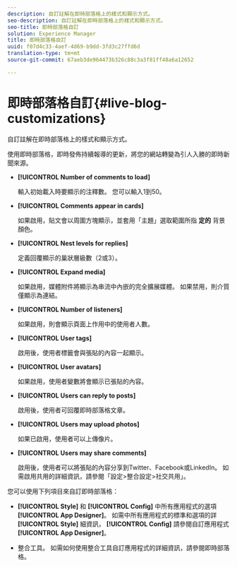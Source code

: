 ```yaml
---
description: 自訂註解在即時部落格上的樣式和顯示方式。
seo-description: 自訂註解在即時部落格上的樣式和顯示方式。
seo-title: 即時部落格自訂
solution: Experience Manager
title: 即時部落格自訂
uuid: f07d4c33-4aef-4d69-b9dd-3fd3c27ffd6d
translation-type: tm+mt
source-git-commit: 67aeb3de964473b326c88c3a3f81ff48a6a12652

---
```



# 即時部落格自訂{#live-blog-customizations}

自訂註解在即時部落格上的樣式和顯示方式。



使用即時部落格，即時發佈持續報導的更新，將您的網站轉變為引人入勝的即時新聞來源。

* **[!UICONTROL Number of comments to load]**

   輸入初始載入時要顯示的注釋數。 您可以輸入1到50。

* **[!UICONTROL Comments appear in cards]**

   如果啟用，貼文會以周圍方塊顯示，並套用「主題」選取範圍所指 **定的** 背景顏色。

* **[!UICONTROL Nest levels for replies]**

   定義回覆顯示的巢狀層級數（2或3）。

* **[!UICONTROL Expand media]**

   如果啟用，媒體附件將顯示為串流中內嵌的完全擴展媒體。 如果禁用，則介質僅顯示為連結。

* **[!UICONTROL Number of listeners]**

   如果啟用，則會顯示頁面上作用中的使用者人數。

* **[!UICONTROL User tags]**

   啟用後，使用者標籤會與張貼的內容一起顯示。

* **[!UICONTROL User avatars]**

   如果啟用，使用者變數將會顯示已張貼的內容。

* **[!UICONTROL Users can reply to posts]**

   啟用後，使用者可回覆即時部落格文章。

* **[!UICONTROL Users may upload photos]**

   如果已啟用，使用者可以上傳像片。

* **[!UICONTROL Users may share comments]**

   啟用後，使用者可以將張貼的內容分享到Twitter、Facebook或LinkedIn。 如需啟用共用的詳細資訊，請參閱「設定&gt;整合設定&gt;社交共用」。

您可以使用下列項目來自訂即時部落格：

* **[!UICONTROL Style]** 和 **[!UICONTROL Config]** 中所有應用程式的選項 **[!UICONTROL App Designer]**。 如需中所有應用程式的標準和選項的詳 **[!UICONTROL Style]** 細資訊， **[!UICONTROL Config]** 請參閱自訂應用程式 **[!UICONTROL App Designer]**。

* 整合工具。 如需如何使用整合工具自訂應用程式的詳細資訊，請參閱即時部落格。

